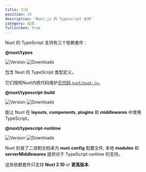 ```yaml
---
title: 介绍
position: 10
description: 'Nuxt.js 的 Typescript 支持'
category: 指南
fullscreen: true
---
```


Nuxt 的 TypeScript 支持有三个依赖套件 :

<alert type="info">

**@nuxt/types**

![Version](https://img.shields.io/npm/v/@nuxt/types?color=%23007ACC&style=flat-square)
![Downloads](https://img.shields.io/npm/dm/@nuxt/types?style=flat-square)

包含 Nuxt 的 TypeScript 类型定义。

它们按照Nuxt内核代码维护[见代码 `nuxt/nuxt.js`](https://github.com/nuxt/nuxt.js/tree/dev/packages/types)。

</alert>

<alert type="info">

**@nuxt/typescript-build**

![Version](https://img.shields.io/npm/v/@nuxt/typescript-build?color=%23007ACC&style=flat-square)
![Downloads](https://img.shields.io/npm/dm/@nuxt/typescript-build?style=flat-square)

能让 Nuxt 在 **layouts**, **components**, **plugins** 和 **middlewares** 中使用 TypeScript。

</alert>

<alert type="info">

**@nuxt/typescript-runtime**

![Version](https://img.shields.io/npm/v/@nuxt/typescript-runtime?color=%23007ACC&style=flat-square)
![Downloads](https://img.shields.io/npm/dm/@nuxt/typescript-runtime?style=flat-square)

Nuxt 封装了二进制文档来为 **nuxt.config** 配置文件, 本地 **modules** 和 **serverMiddlewares** 提供对于 TypeScript runtime 的支持。

</alert>


<alert type="warning">

这些依赖套件只支持 **Nuxt 2.10** or **更高版本**.

</alert>
